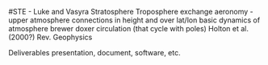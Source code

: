 #STE - Luke and Vasyra
Stratosphere Troposphere exchange
aeronomy - upper atmosphere
connections in height and over lat/lon
basic dynamics of atmosphere
brewer doxer circulation (that cycle with poles)
Holton et al. (2000?) Rev. Geophysics

Deliverables
presentation, document, software, etc.
